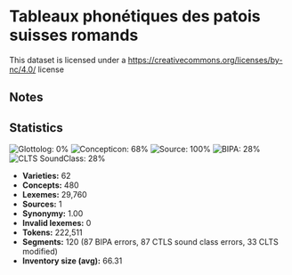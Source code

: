 # Tableaux phonétiques des patois suisses romands 

This dataset is licensed under a https://creativecommons.org/licenses/by-nc/4.0/ license

## Notes




## Statistics


![Glottolog: 0%](https://img.shields.io/badge/Glottolog-0%25-red.svg "Glottolog: 0%")
![Concepticon: 68%](https://img.shields.io/badge/Concepticon-68%25-orange.svg "Concepticon: 68%")
![Source: 100%](https://img.shields.io/badge/Source-100%25-brightgreen.svg "Source: 100%")
![BIPA: 28%](https://img.shields.io/badge/BIPA-28%25-red.svg "BIPA: 28%")
![CLTS SoundClass: 28%](https://img.shields.io/badge/CLTS%20SoundClass-28%25-red.svg "CLTS SoundClass: 28%")

- **Varieties:** 62
- **Concepts:** 480
- **Lexemes:** 29,760
- **Sources:** 1
- **Synonymy:** 1.00
- **Invalid lexemes:** 0
- **Tokens:** 222,511
- **Segments:** 120 (87 BIPA errors, 87 CTLS sound class errors, 33 CLTS modified)
- **Inventory size (avg):** 66.31